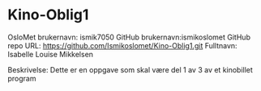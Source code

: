 # Kino-Oblig1

OsloMet brukernavn: ismik7050
GitHub brukernavn:ismikoslomet
GitHub repo URL: https://github.com/Ismikoslomet/Kino-Oblig1.git
Fulltnavn: Isabelle Louise Mikkelsen

Beskrivelse:
Dette er en oppgave som skal være del 1 av 3 av et kinobillet program 
